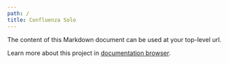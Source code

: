 ```yaml
---
path: /
title: Confluenza Solo
---
```


The content of this Markdown document can be used at your top-level url.

Learn more about this project in [documentation browser](/developers/contributing).